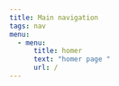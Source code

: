 ```yaml
---
title: Main navigation
tags: nav
menu:
  - menu:
      title: homer
      text: "homer page "
      url: /
---
```

